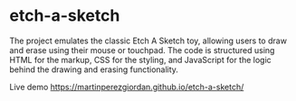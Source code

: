 # etch-a-sketch

The project emulates the classic Etch A Sketch toy, allowing users to draw and erase using their mouse or touchpad. The code is structured using HTML for the markup, CSS for the styling, and JavaScript for the logic behind the drawing and erasing functionality.

Live demo https://martinperezgiordan.github.io/etch-a-sketch/
